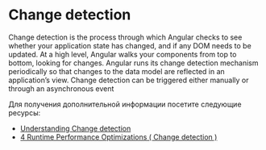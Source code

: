# Change detection

Change detection is the process through which Angular checks to see whether your application state has changed, and if any DOM needs to be updated. At a high level, Angular walks your components from top to bottom, looking for changes. Angular runs its change detection mechanism periodically so that changes to the data model are reflected in an application’s view. Change detection can be triggered either manually or through an asynchronous event

Для получения дополнительной информации посетите следующие ресурсы:

- [Understanding Change detection](https://angular.io/guide/change-detection)
- [4 Runtime Performance Optimizations ( Change detection )](https://www.youtube.com/watch?v=f8sA-i6gkGQ)
